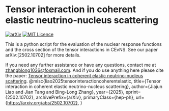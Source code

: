 # Tensor interaction in coherent elastic neutrino-nucleus scattering
[![arXiv](https://img.shields.io/badge/arXiv-2502.10702-B31B1B.svg)](https://arxiv.org/abs/2502.10702)
[![MIT Licence](https://badges.frapsoft.com/os/mit/mit.svg?v=103)](https://opensource.org/licenses/mit-license.php)

This is a python script for the evaluation of the nuclear response functions and the cross section of the tensor interactions in CEvNS. See our paper arXiv:[2502.10702] for more details.
    
If you need any further assistance or have any questions, contact me at zhangblong1036@foxmail.com. And if you do use anything here please cite the paper: [Tensor interaction in coherent elastic neutrino-nucleus scattering](https://arxiv.org/abs/2502.10702).
@misc{liao2025tensorinteractioncoherentelastic,
      title={Tensor interaction in coherent elastic neutrino-nucleus scattering}, 
      author={Jiajun Liao and Jian Tang and Bing-Long Zhang},
      year={2025},
      eprint={2502.10702},
      archivePrefix={arXiv},
      primaryClass={hep-ph},
      url={https://arxiv.org/abs/2502.10702}, 
}

